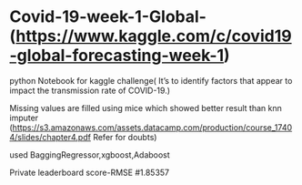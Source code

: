 # Covid-19-week-1-Global-(https://www.kaggle.com/c/covid19-global-forecasting-week-1)
python Notebook for kaggle challenge( It’s to identify factors that appear to impact the transmission rate of COVID-19.)

Missing values are filled using mice which showed better result than knn imputer
(https://s3.amazonaws.com/assets.datacamp.com/production/course_17404/slides/chapter4.pdf  Refer for doubts)

used BaggingRegressor,xgboost,Adaboost

Private leaderboard score-RMSE #1.85357
